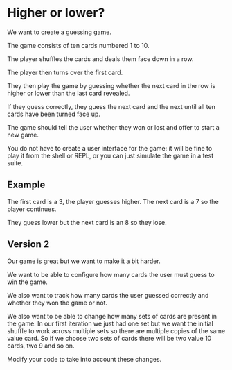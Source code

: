# Higher or lower?

We want to create a guessing game.

The game consists of ten cards numbered 1 to 10.

The player shuffles the cards and deals them face down in a row.

The player then turns over the first card.

They then play the game by guessing whether the next card in the row is higher or lower than the last card revealed.

If they guess correctly, they guess the next card and the next until all ten cards have been turned face up.

The game should tell the user whether they won or lost and offer to start a new game.

You do not have to create a user interface for the game: it will be fine to play it from the shell or REPL, or you can just simulate the game in a test suite.

## Example

The first card is a 3, the player guesses higher. The next card is a 7 so the player continues.

They guess lower but the next card is an 8 so they lose.

## Version 2

Our game is great but we want to make it a bit harder.

We want to be able to configure how many cards the user must guess to win the game.

We also want to track how many cards the user guessed correctly and whether they won the game or not.

We also want to be able to change how many sets of cards are present in the game. In our first iteration we just had one set but we want the initial shuffle to work across multiple sets so there are multiple copies of the same value card. So if we choose two sets of cards there will be two value 10 cards, two 9 and so on.

Modify your code to take into account these changes.
